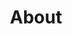 ---
title: "About"  # Add a page title.
summary: "Biography page"  # Add a page description.
type: "widget_page"  # Page type is a Widget Page
---